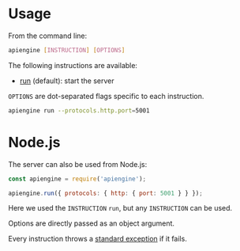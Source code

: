 # Usage

From the command line:

```bash
apiengine [INSTRUCTION] [OPTIONS]
```

The following instructions are available:
  - [run](run.md) (default): start the server

`OPTIONS` are dot-separated flags specific to each instruction.

```bash
apiengine run --protocols.http.port=5001
```

# Node.js

The server can also be used from Node.js:

<!-- eslint-disable strict, no-undef -->
```javascript
const apiengine = require('apiengine');

apiengine.run({ protocols: { http: { port: 5001 } } });
```

Here we used the `INSTRUCTION` `run`, but any `INSTRUCTION` can be used.

Options are directly passed as an object argument.

Every instruction throws a [standard exception](error.md#exceptions) if
it fails.
